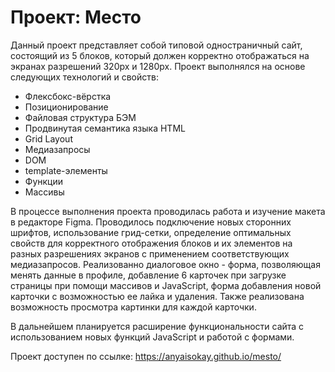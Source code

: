 # Проект: Место

Данный проект представляет собой типовой одностраничный сайт, состоящий из 5 блоков, который должен корректно отображаться на экранах разрешений 320px и 1280px.
Проект выполнялся на основе следующих технологий и свойств:
-  Флексбокс-вёрстка
-  Позиционирование
-  Файловая структура БЭМ
-  Продвинутая семантика языка HTML
-  Grid Layout
-  Медиазапросы
-  DOM
-  template-элементы
-  Функции
-  Массивы

В процессе выполнения проекта проводилась работа и изучение макета в редакторе Figma. Проводилось подключение новых сторонних шрифтов, использование грид-сетки, определение оптимальных свойств для корректного отображения блоков и их элементов на разных разрешениях экранов с применением соответствующих медиазапросов. Реализованно диалоговое окно - форма, позволяющая менять данные в профиле, добавление 6 карточек при загрузке страницы при помощи массивов и JavaScript, форма добавления новой карточки с возможностью ее лайка и удаления. Также реализована возможность просмотра картинки для каждой карточки.

В дальнейшем планируется расширение функциональности сайта с использованием новых функций JavaScript и работой с формами.

Проект доступен по ссылке: https://anyaisokay.github.io/mesto/
